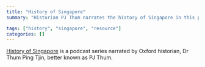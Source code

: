 ```yaml
---
title: "History of Singapore"
summary: "Historian PJ Thum narrates the history of Singapore in this podcast series"

tags: ["history", "singapore", "resource"]
categories: []
---
```


[History of Singapore](https://soundcloud.com/historysg/sets/the-history-of-singapore) is a podcast series narrated by Oxford historian, Dr Thum Ping Tjin, better known as PJ Thum. 
